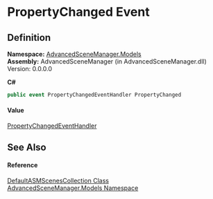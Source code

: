 # PropertyChanged Event




## Definition
**Namespace:** <a href="N_AdvancedSceneManager_Models">AdvancedSceneManager.Models</a>  
**Assembly:** AdvancedSceneManager (in AdvancedSceneManager.dll) Version: 0.0.0.0

**C#**
``` C#
public event PropertyChangedEventHandler PropertyChanged
```



#### Value
<a href="https://learn.microsoft.com/dotnet/api/system.componentmodel.propertychangedeventhandler" target="_blank" rel="noopener noreferrer">PropertyChangedEventHandler</a>

## See Also


#### Reference
<a href="T_AdvancedSceneManager_Models_DefaultASMScenesCollection">DefaultASMScenesCollection Class</a>  
<a href="N_AdvancedSceneManager_Models">AdvancedSceneManager.Models Namespace</a>  
